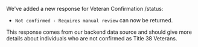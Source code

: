 We've added a new response for Veteran Confirmation /status:
- `Not confirmed - Requires manual review` can now be returned. 

This response comes from our backend data source and should give more details about individuals who are not confirmed as Title 38 Veterans.
